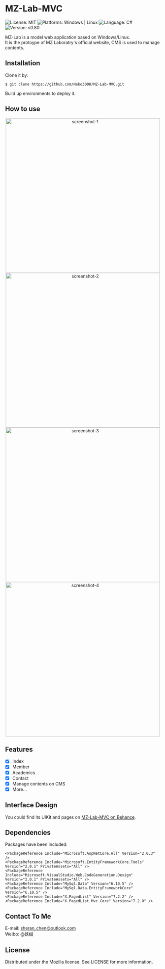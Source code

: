 # MZ-Lab-MVC
![License: MIT](https://img.shields.io/github/license/Neko3000/MZ-Lab-MVC)
![Platforms: Windows | Linux](https://img.shields.io/badge/Platform-Windows%20%7C%20Linux-lightgrey)
![Language: C#](https://img.shields.io/badge/language-C%23-blue)
![Version: v0.80](https://img.shields.io/badge/version-v0.80-lightgrey)

MZ-Lab is a model web application based on Windows/Linux.</br>
It is the protoype of MZ Laboratry's official website, CMS is used to manage contents.</br>

## Installation
Clone it by:

```
$ git clone https://github.com/Neko3000/MZ-Lab-MVC.git
```
Build up environments to deploy it.


## How to use
<p align="center"> 
<img width="500" src="https://raw.githubusercontent.com/Neko3000/resource-storage/master/img/screenshot/mz-lab-mvc-s1.png" alt="screenshot-1">
<img width="500" src="https://raw.githubusercontent.com/Neko3000/resource-storage/master/img/screenshot/mz-lab-mvc-s2.png" alt="screenshot-2">
<img width="500" src="https://raw.githubusercontent.com/Neko3000/resource-storage/master/img/screenshot/mz-lab-mvc-s3.png" alt="screenshot-3">
<img width="500" src="https://raw.githubusercontent.com/Neko3000/resource-storage/master/img/screenshot/mz-lab-mvc-s4.png" alt="screenshot-4">
</p>

## Features
- [x] Index
- [x] Member
- [x] Academics
- [x] Contact
- [x] Manage contents on CMS
- [X] More...

## Interface Design
You could find its UIKit and pages on [MZ-Lab-MVC on Behance](https://www.behance.net/gallery/84587603/MZ-Lab).

## Dependencies

Packages have been included:

```
<PackageReference Include="Microsoft.AspNetCore.All" Version="2.0.3" />
<PackageReference Include="Microsoft.EntityFrameworkCore.Tools" Version="2.0.1" PrivateAssets="All" />
<PackageReference Include="Microsoft.VisualStudio.Web.CodeGeneration.Design" Version="2.0.1" PrivateAssets="All" />
<PackageReference Include="MySql.Data" Version="6.10.5" />
<PackageReference Include="MySql.Data.EntityFrameworkCore" Version="6.10.5" />
<PackageReference Include="X.PagedList" Version="7.2.2" />
<PackageReference Include="X.PagedList.Mvc.Core" Version="7.2.0" />

```

## Contact To Me
E-mail: sheran_chen@outlook.com </br>
Weibo: @妖绀

## License
Distributed under the Mozilla license. See LICENSE for more information.
